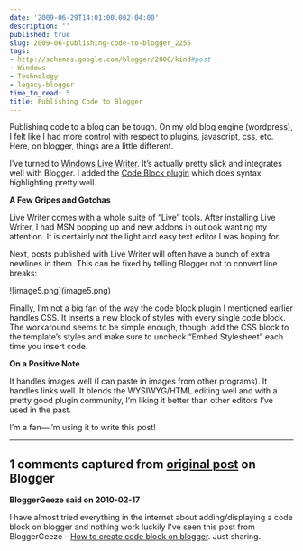 ```yaml
---
date: '2009-06-29T14:01:00.002-04:00'
description: ''
published: true
slug: 2009-06-publishing-code-to-blogger_2255
tags:
- http://schemas.google.com/blogger/2008/kind#post
- Windows
- Technology
- legacy-blogger
time_to_read: 5
title: Publishing Code to Blogger
---
```


<p>Publishing code to a blog can be tough. On my old blog engine (wordpress), I felt like I had more control with respect to plugins, javascript, css, etc. Here, on blogger, things are a little different. </p>
<p>I’ve turned to <a href="http://windowslivewriter.spaces.live.com/">Windows Live Writer</a>. It’s actually pretty slick and integrates well with Blogger. I added the <a href="http://gallery.live.com/liveItemDetail.aspx?li=1f57bd9b-a692-4593-9e9e-e2962d9c0eee">Code Block plugin</a> which does syntax highlighting pretty well. </p>
<p><strong>A Few Gripes and Gotchas</strong></p>
<p>Live Writer comes with a whole suite of “Live” tools. After installing Live Writer, I had MSN popping up and new addons in outlook wanting my attention. It is certainly not the light and easy text editor I was hoping for.</p>
<p>Next, posts published with Live Writer will often have a bunch of extra newlines in them. This can be fixed by telling Blogger not to convert line breaks:</p>
<p>![image5.png](image5.png) </p>
<p>Finally, I’m not a big fan of the way the code block plugin I mentioned earlier handles CSS. It inserts a new block of styles with every single code block. The workaround seems to be simple enough, though: add the CSS block to the template’s styles and make sure to uncheck “Embed Stylesheet” each time you insert code.</p>
<p><strong>On a Positive Note</strong></p>
<p>It handles images well (I can paste in images from other programs). It handles links well. It blends the WYSIWYG/HTML editing well and with a pretty good plugin community, I’m liking it better than other editors I’ve used in the past.</p>
<p>I’m a fan—I’m using it to write this post!</p>

---

## 1 comments captured from [original post](https://blog.wassupy.com/2009/06/publishing-code-to-blogger_2255.html) on Blogger

**BloggerGeeze said on 2010-02-17**

I have almost tried everything in the internet about adding/displaying a code block on blogger and nothing work luckily I've seen this post from BloggerGeeze - <a href="http://www.bloggergeeze.com/2010/02/how-to-create-code-block-on-blogger.html" rel="nofollow">How to create code block on blogger</a>. Just sharing.

